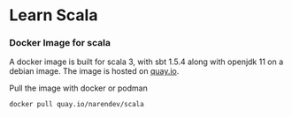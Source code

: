 # Learn Scala

### Docker Image for scala
A docker image is built for scala 3, with sbt 1.5.4 along with openjdk 11 on a debian image. The image is hosted on [quay.io](https://quay.io/repository/narendev/scala).

Pull the image with docker or podman

```bash
docker pull quay.io/narendev/scala
```